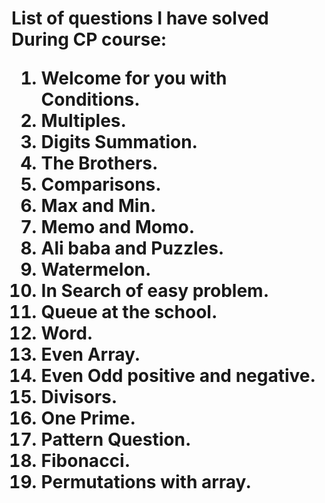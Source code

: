 <h1>List of questions I have solved During CP course:
<ol>
<li>Welcome for you with Conditions.
<li>Multiples.
<li>Digits Summation.
<li>The Brothers.
<li>Comparisons.
<li>Max and Min.
<li>Memo and Momo.
<li>Ali baba and Puzzles.
<li>Watermelon.
<li>In Search of easy problem.
<li>Queue at the school.
<li>Word.
<li>Even Array.
<li>Even Odd positive and negative.
<li>Divisors.
<li>One Prime.
<li>Pattern Question.
<li>Fibonacci.
<li>Permutations with array.